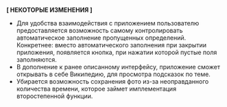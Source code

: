 **[ НЕКОТОРЫЕ ИЗМЕНЕНИЯ ]**

* Для удобства взаимодействия с приложением пользователю предоставляется возможность самому контролировать автоматическое заполнение пропущенных определений. Конкретнее: вместо автоматического заполнения при закрытии приложения, появляется кнопка, при нажатии которой пустые поля заполняются.
* В дополнение к ранее описанному интерфейсу, приложение сможет открывать в себе Википедию, для просмотра подсказок по теме.
* Убирается возможность сохранения фото из-за неоправданного количества времени, которое займет имплементация второстепенной функции.
